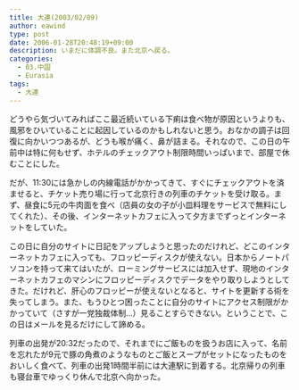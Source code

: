 ```yaml
---
title: 大連(2003/02/09)
author: eawind
type: post
date: 2006-01-28T20:48:19+09:00
description: いまだに体調不良。また北京へ戻る。
categories:
  - 03.中国
  - Eurasia
tags:
  - 大連
---
```

どうやら気づいてみればここ最近続いている下痢は食べ物が原因というよりも、風邪をひいていることに起因しているのかもしれないと思う。おなかの調子は回復に向かいつつあるが、どうも喉が痛く、鼻が詰まる。それなので、この日の午前中は特に何もせず、ホテルのチェックアウト制限時間いっぱいまで、部屋で休むことにした。

だが、11:30には急かしの内線電話がかかってきて、すぐにチェックアウトを済ませると、チケット売り場に行って北京行きの列車のチケットを受け取る。まず、昼食に5元の牛肉面を食べ（店員の女の子が小皿料理をサービスで無料にしてくれた）、その後、インターネットカフェに入って夕方までずっとインターネットをしていた。

この日に自分のサイトに日記をアップしようと思ったのだけれど、どこのインターネットカフェに入っても、フロッピーディスクが使えない。日本からノートパソコンを持って来てはいたが、ローミングサービスには加入せず、現地のインターネットカフェのマシンにフロッピーディスクでデータをやり取りしようとしてきた。だけれど、肝心のフロッピーが使えないとなると、サイトを更新する術を失ってしまう。また、もうひとつ困ったことに自分のサイトにアクセス制限がかかっていて（さすが一党独裁体制…）見ることすらできない。ということで、この日はメールを見るだけにして諦める。

列車の出発が20:32だったので、それまでにご飯ものを扱うお店に入って、名前を忘れたが9元で豚の角煮のようなものとご飯とスープがセットになったものをおいしく食べて、列車の出発1時間半前には大連駅に到着する。北京帰りの列車も寝台車でゆっくり休んで北京へ向かった。
